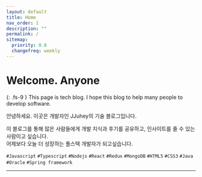 ```yaml
---
layout: default
title: Home
nav_order: 1
description: ""
permalink: /
sitemap:
  priority: 0.8
  changefreq: weekly
---
```


# Welcome. Anyone
{: .fs-9 }
This page is tech blog. I hope this blog to help many people to develop software.

안녕하세요. 이곳은 개발자인 JJuhey의 기술 블로그입니다.

이 블로그를 통해 많은 사람들에게 개발 지식과 후기를 공유하고, 인사이트를 줄 수 있는 사람이고 싶습니다.<br/>
어제보다 오늘 더 성장하는 풀스택 개발자가 되고싶습니다.

`#Javascript` `#Typescript` `#Nodejs` `#React` `#Redux` `#MongoDB` `#HTML5` `#CSS3` `#Java` `#Oracle` `#Spring framework`


<!-- [GitHub](https://github.com/jjuhey){: .btn .btn-primary .fs-5 .mb-4 .mb-md-0 .mr-2 }
[Youtube](https://www.youtube.com/channel/UCATCOo6KRY3x6bna6z6P9dA){: .btn .fs-5 .mb-4 .mb-md-0 } -->
* * *

<!-- # **앞으로의 포스팅 계획**
{: .fs-7 }
포스팅이 시작 혹은 완료되면 링크를 걸어놓을 예정입니다. 링크가 없으면, 아직 포스팅이 되지 않은 글입니다.
* [[시리즈] 개인홈페이지 구축 및 배포하기](docs/make-homepage)
* [시리즈] 사이드브로젝트
* 코딩테스트 후기
* 이론 공부하기: Javascript, Typescript 등등
* [아키텍처: Layered, Hexagonal, Clean Architecture에 대해서](docs/architectures)
* [오답노트(trouble shooting)](docs/trouble-shooting)
* [업무관련 단축키 및 자주쓰는 기능](docs/shortcuts) -->